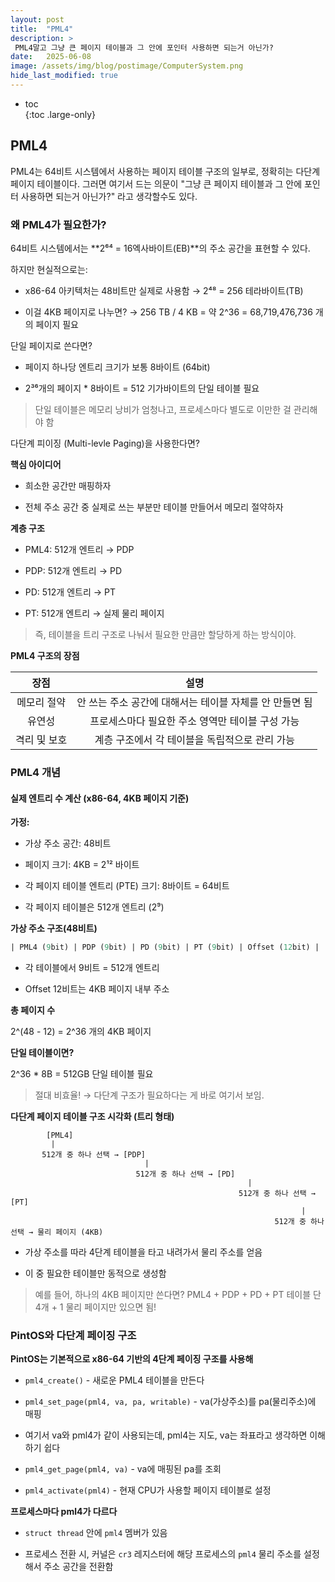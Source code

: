 ```yaml
---
layout: post
title:  "PML4"
description: >
 PML4말고 그냥 큰 페이지 테이블과 그 안에 포인터 사용하면 되는거 아닌가?
date:   2025-06-08
image: /assets/img/blog/postimage/ComputerSystem.png
hide_last_modified: true
---
```


* toc  
{:toc .large-only}

## PML4

PML4는 64비트 시스템에서 사용하는 페이지 테이블 구조의 일부로, 정확히는 다단계 페이지 테이블이다. 그러면 여기서 드는 의문이 "그냥 큰 페이지 테이블과 그 안에 포인터 사용하면 되는거 아닌가?" 라고 생각할수도 있다.

### 왜 PML4가 필요한가?

64비트 시스템에서는 **2⁶⁴ = 16엑사바이트(EB)**의 주소 공간을 표현할 수 있다.

하지만 현실적으로는:

- x86-64 아키텍처는 48비트만 실제로 사용함 → 2⁴⁸ = 256 테라바이트(TB)

- 이걸 4KB 페이지로 나누면? → 256 TB / 4 KB = 약 2^36 = 68,719,476,736 개의 페이지 필요

단일 페이지로 쓴다면?

- 페이지 하나당 엔트리 크기가 보통 8바이트 (64bit)

- 2³⁶개의 페이지 * 8바이트 = 512 기가바이트의 단일 테이블 필요

> 단일 테이블은 메모리 낭비가 엄청나고, 프로세스마다 별도로 이만한 걸 관리해야 함

다단계 피이징 (Multi-levle Paging)을 사용한다면?

**핵심 아이디어**

- 희소한 공간만 매핑하자

- 전체 주소 공간 중 실제로 쓰는 부분만 테이블 만들어서 메모리 절약하자

**계층 구조**

- PML4: 512개 엔트리 → PDP

- PDP: 512개 엔트리 → PD

- PD: 512개 엔트리 → PT

- PT: 512개 엔트리 → 실제 물리 페이지

> 즉, 테이블을 트리 구조로 나눠서 필요한 만큼만 할당하게 하는 방식이야.

**PML4 구조의 장점**

| 장점 | 설명 |
|:---:|:---:|
| 메모리 절약 | 안 쓰는 주소 공간에 대해서는 테이블 자체를 안 만들면 됨 |
| 유연성 | 프로세스마다 필요한 주소 영역만 테이블 구성 가능 |
| 격리 및 보호 | 계층 구조에서 각 테이블을 독립적으로 관리 가능 |

### PML4 개념

#### 실제 엔트리 수 계산 (x86-64, 4KB 페이지 기준)

**가정:**

- 가상 주소 공간: 48비트

- 페이지 크기: 4KB = 2¹² 바이트

- 각 페이지 테이블 엔트리 (PTE) 크기: 8바이트 = 64비트

- 각 페이지 테이블은 512개 엔트리 (2⁹)

**가상 주소 구조(48비트)**

~~~sql
| PML4 (9bit) | PDP (9bit) | PD (9bit) | PT (9bit) | Offset (12bit) |
~~~

- 각 테이블에서 9비트 = 512개 엔트리

- Offset 12비트는 4KB 페이지 내부 주소

**총 페이지 수**

2^(48 - 12) = 2^36 개의 4KB 페이지

**단일 테이블이면?**

2^36 * 8B = 512GB 단일 테이블 필요

> 절대 비효율! → 다단계 구조가 필요하다는 게 바로 여기서 보임.

**다단계 페이지 테이블 구조 시각화 (트리 형태)**

~~~less
        [PML4]
         |
       512개 중 하나 선택 → [PDP]
                              |
                            512개 중 하나 선택 → [PD]
                                                     |
                                                   512개 중 하나 선택 → [PT]
                                                                 |
                                                           512개 중 하나 선택 → 물리 페이지 (4KB)

~~~

- 가상 주소를 따라 4단계 테이블을 타고 내려가서 물리 주소를 얻음

- 이 중 필요한 테이블만 동적으로 생성함

> 예를 들어, 하나의 4KB 페이지만 쓴다면?
> PML4 + PDP + PD + PT 테이블 단 4개 + 1 물리 페이지만 있으면 됨!

### PintOS와 다단계 페이징 구조

**PintOS는 기본적으로 x86-64 기반의 4단계 페이징 구조를 사용해**

- `pml4_create()` - 새로운 PML4 테이블을 만든다

- `pml4_set_page(pml4, va, pa, writable)` - va(가상주소)를 pa(물리주소)에 매핑

 - 여기서 va와 pml4가 같이 사용되는데, pml4는 지도, va는 좌표라고 생각하면 이해하기 쉽다

- `pml4_get_page(pml4, va)` - va에 매핑된 pa를 조회

- `pml4_activate(pml4)` - 현재 CPU가 사용할 페이지 테이블로 설정

**프로세스마다 pml4가 다르다**

- `struct thread` 안에 `pml4` 멤버가 있음

- 프로세스 전환 시, 커널은 `cr3` 레지스터에 해당 프로세스의 `pml4` 물리 주소를 설정해서 주소 공간을 전환함